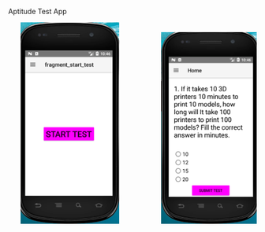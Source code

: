 Aptitude Test App
<pre>   <img src="app/apti test/1.png" width="200">          <img src="app/apti test/2.png" width="200">          <img src="app/apti test/3.png" width="200"><pre>
